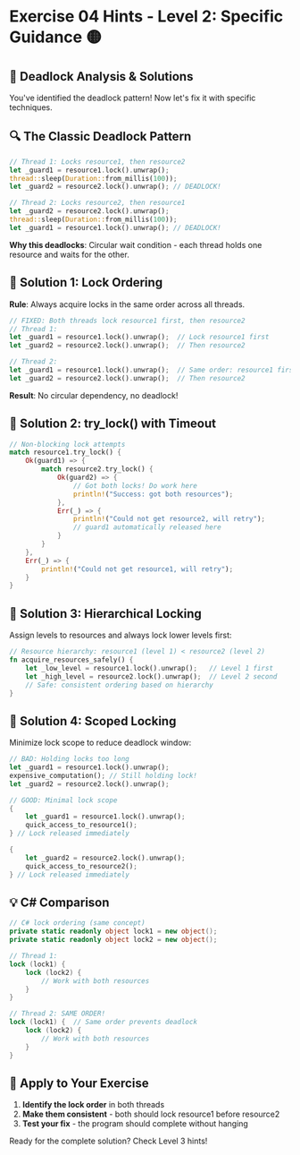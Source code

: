 # Exercise 04 Hints - Level 2: Specific Guidance 🟡

## 🎯 Deadlock Analysis & Solutions

You've identified the deadlock pattern! Now let's fix it with specific techniques.

## 🔍 The Classic Deadlock Pattern

```rust
// Thread 1: Locks resource1, then resource2
let _guard1 = resource1.lock().unwrap();
thread::sleep(Duration::from_millis(100));
let _guard2 = resource2.lock().unwrap(); // DEADLOCK!

// Thread 2: Locks resource2, then resource1  
let _guard2 = resource2.lock().unwrap();
thread::sleep(Duration::from_millis(100));
let _guard1 = resource1.lock().unwrap(); // DEADLOCK!
```

**Why this deadlocks**: Circular wait condition - each thread holds one resource and waits for the other.

## 🔧 Solution 1: Lock Ordering

**Rule**: Always acquire locks in the same order across all threads.

```rust
// FIXED: Both threads lock resource1 first, then resource2
// Thread 1:
let _guard1 = resource1.lock().unwrap();  // Lock resource1 first
let _guard2 = resource2.lock().unwrap();  // Then resource2

// Thread 2: 
let _guard1 = resource1.lock().unwrap();  // Same order: resource1 first
let _guard2 = resource2.lock().unwrap();  // Then resource2
```

**Result**: No circular dependency, no deadlock!

## 🔧 Solution 2: try_lock() with Timeout

```rust
// Non-blocking lock attempts
match resource1.try_lock() {
    Ok(guard1) => {
        match resource2.try_lock() {
            Ok(guard2) => {
                // Got both locks! Do work here
                println!("Success: got both resources");
            },
            Err(_) => {
                println!("Could not get resource2, will retry");
                // guard1 automatically released here
            }
        }
    },
    Err(_) => {
        println!("Could not get resource1, will retry");
    }
}
```

## 🔧 Solution 3: Hierarchical Locking

Assign levels to resources and always lock lower levels first:

```rust
// Resource hierarchy: resource1 (level 1) < resource2 (level 2)
fn acquire_resources_safely() {
    let _low_level = resource1.lock().unwrap();   // Level 1 first
    let _high_level = resource2.lock().unwrap();  // Level 2 second
    // Safe: consistent ordering based on hierarchy
}
```

## 🔧 Solution 4: Scoped Locking

Minimize lock scope to reduce deadlock window:

```rust
// BAD: Holding locks too long
let _guard1 = resource1.lock().unwrap();
expensive_computation(); // Still holding lock!
let _guard2 = resource2.lock().unwrap();

// GOOD: Minimal lock scope
{
    let _guard1 = resource1.lock().unwrap();
    quick_access_to_resource1();
} // Lock released immediately

{
    let _guard2 = resource2.lock().unwrap();
    quick_access_to_resource2();
} // Lock released immediately
```

## 💡 C# Comparison

```csharp
// C# lock ordering (same concept)
private static readonly object lock1 = new object();
private static readonly object lock2 = new object();

// Thread 1:
lock (lock1) {
    lock (lock2) {
        // Work with both resources
    }
}

// Thread 2: SAME ORDER!
lock (lock1) {  // Same order prevents deadlock
    lock (lock2) {
        // Work with both resources  
    }
}
```

## 🎯 Apply to Your Exercise

1. **Identify the lock order** in both threads
2. **Make them consistent** - both should lock resource1 before resource2
3. **Test your fix** - the program should complete without hanging

Ready for the complete solution? Check Level 3 hints!